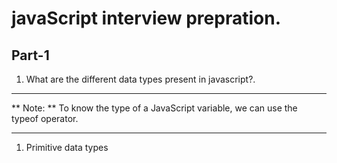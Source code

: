 # javaScript interview prepration.

## Part-1

1. What are the different data types present in javascript?.

---

** Note: **
To know the type of a JavaScript variable, we can use the typeof operator.

---

1.  Primitive data types
